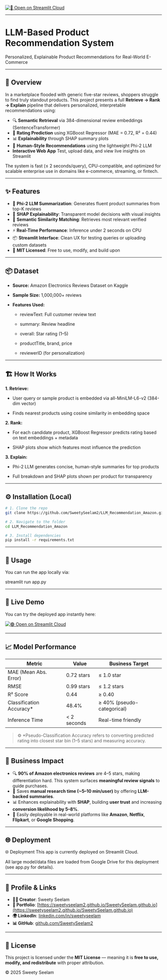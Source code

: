 
[![🚀 Open on Streamlit Cloud](https://img.shields.io/badge/Open-Streamlit%20App-brightgreen?logo=streamlit)](https://llm-recommendationsystem-amazon.streamlit.app/)

---

# LLM-Based Product Recommendation System

Personalized, Explainable Product Recommendations for Real-World E-Commerce

---

## 🧠 Overview

In a marketplace flooded with generic five-star reviews, shoppers struggle to find truly standout products. This project presents a full **Retrieve → Rank → Explain** pipeline that delivers personalized, interpretable recommendations using:

- 🔍 **Semantic Retrieval** via 384-dimensional review embeddings (SentenceTransformer)
- 🧮 **Rating Prediction** using XGBoost Regressor (MAE = 0.72, R² = 0.44)
- 📊 **Explainability** through SHAP summary plots
- 🤖 **Human-Style Recommendations** using the lightweight Phi-2 LLM                                                                                        
-    **Interactive Web App** Test, upload data, and view live insights on Streamlit

The system is fast (≤ 2 seconds/query), CPU-compatible, and optimized for scalable enterprise use in domains like e-commerce, streaming, or fintech.

---

## ✨ Features

- 🧠 **Phi-2 LLM Summarization**: Generates fluent product summaries from top-K reviews
- 🧾 **SHAP Explainability**: Transparent model decisions with visual insights
- 🔄 **Semantic Similarity Matching**: Retrieves most relevant verified reviews
- ⚡ **Real-Time Performance**: Inference under 2 seconds on CPU
- 📦 **Streamlit Interface**: Clean UX for testing queries or uploading custom datasets
- 🔐 **MIT Licensed**: Free to use, modify, and build upon

---

## 📦 Dataset                                                                                    

- **Source:** Amazon Electronics Reviews Dataset on Kaggle

- **Sample Size:** 1,000,000+ reviews

- **Features Used:**

    - reviewText: Full customer review text

    - summary: Review headline

    - overall: Star rating (1–5)

    - productTitle, brand, price

    - reviewerID (for personalization)

---

## 🏗️ How It Works

**1. Retrieve:**

- User query or sample product is embedded via all-MiniLM-L6-v2 (384-dim vector)

- Finds nearest products using cosine similarity in embedding space

**2. Rank:**

- For each candidate product, XGBoost Regressor predicts rating based on text embeddings + metadata

- SHAP plots show which features most influence the prediction

**3. Explain:**

- Phi-2 LLM generates concise, human-style summaries for top products

- Full breakdown and SHAP plots shown per product for transparency

---

## ⚙️ Installation (Local)

```bash
# 1. Clone the repo
git clone https://github.com/SweetySeelam2/LLM_Recommendation_Amazon.git

# 2. Navigate to the folder
cd LLM_Recommendation_Amazon

# 3. Install dependencies
pip install -r requirements.txt
```

---

## 🚀 Usage

You can run the app locally via:

streamlit run app.py

---

## 🚀 Live Demo

You can try the deployed app instantly here:

[![🟢 Open on Streamlit Cloud](https://img.shields.io/badge/Open-Streamlit%20App-brightgreen?logo=streamlit)](https://llm-recommendationsystem-amazon.streamlit.app/)

---

## 📈 Model Performance

| **Metric**                  | **Value**      | **Business Target**     |
|----------------------------|----------------|--------------------------|
| MAE (Mean Abs. Error)      | 0.72 stars     | ≤ 1.0 star               |
| RMSE                       | 0.99 stars     | ≤ 1.2 stars              |
| R² Score                   | 0.44           | ≥ 0.40                   |
| Classification Accuracy*   | 48.4%          | ≥ 40% (pseudo-categorical) |
| Inference Time             | < 2 seconds    | Real-time friendly       |

> ⚙️ *Pseudo-Classification Accuracy refers to converting predicted rating into closest star bin (1–5 stars) and measuring accuracy.

---

## 💼 Business Impact

- 🔍 **90% of Amazon electronics reviews** are 4–5 stars, making differentiation hard. This system surfaces **meaningful review signals** to guide purchases.
- 💸 Saves **manual research time (~5–10 min/user)** by offering **LLM-backed summaries**.
- 📊 Enhances explainability with **SHAP**, building **user trust** and increasing **conversion likelihood by 5–8%**.
- 🏢 Easily deployable in real-world platforms like **Amazon**, **Netflix**, **Flipkart**, or **Google Shopping**.

---

## 🌐 Deployment

🌐 Deployment
This app is currently deployed on Streamlit Cloud.

All large model/data files are loaded from Google Drive for this deployment (see app.py for details).

---

## 👤 Profile & Links

- **👩‍💻 Creator**: Sweety Seelam  
- **🔗 Portfolio**: [https://sweetyseelam2.github.io/SweetySeelam.github.io](https://sweetyseelam2.github.io/SweetySeelam.github.io)  
- **🌍 LinkedIn**: [linkedin.com/in/sweetyseelam](https://linkedin.com/in/sweetyseelam)  
- **📊 GitHub**: [github.com/SweetySeelam2](https://github.com/SweetySeelam2/LLM_Recommendation_Amazon)

---

## 📜 License

This project is licensed under the **MIT License** — meaning it is **free to use, modify, and redistribute** with proper attribution.

© 2025 Sweety Seelam
